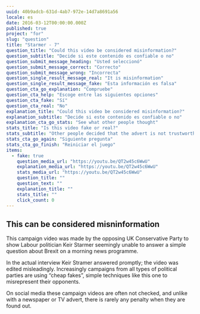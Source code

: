 ```yaml
---
uuid: 40b9adcb-631d-4ab7-972e-14d7a8691a56
locale: es
date: 2016-03-12T00:00:00.000Z
published: true
project: "for"
slug: "question"
title: "Starmer - 7"
question_title: "Could this video be considered misinformation?"
question_subtitle: "Decide si este contenido es confiable o no"
question_submit_message_heading: "Usted seleccionó"
question_submit_message_correct: "Correcto"
question_submit_message_wrong: "Incorrecta"
question_single_result_message_real: "It is misinformation"
question_single_result_message_fake: "Esta información es falsa"
question_cta_go_explanation: "Compruebe"
question_cta_help: "Escoge entre las siguientes opciones"
question_cta_fake: "Sí"
question_cta_real: "No"
explanation_title: "Could this video be considered misinformation?"
explanation_subtitle: "Decide si este contenido es confiable o no"
explanation_cta_go_stats: "See what other people thought"
stats_title: "Is this video fake or real?"
stats_subtitle: "Other people decided that the advert is not trustworthy"
stats_cta_go_again: "Siguiente pregunta"
stats_cta_go_finish: "Reiniciar el juego"
items:
  - fake: true
    question_media_url: "https://youtu.be/QT2w45c6WwU"
    explanation_media_url: "https://youtu.be/QT2w45c6WwU"
    stats_media_url: "https://youtu.be/QT2w45c6WwU"
    question_title: ""
    question_text: ""
    explanation_title: ""
    stats_title: ""
    click_count: 0
---
```

## This can be considered misninformation

This campaign video was made by the opposing UK Conservative Party to show Labour politician Keir Starmer seemingly unable to answer a simple question about Brexit on a morning news programme.

In the actual interview Keir Stramer answered promptly; the video was edited misleadingly. Increasingly campaigns from all types of political parties are using “cheap fakes”, simple techniques like this one to misrepresent their opponents. 

On social media these campaign videos are often not checked,  and unlike with a newspaper or TV advert, there is rarely any penalty when they are found out.
